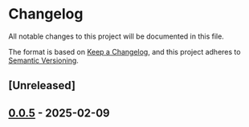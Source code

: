 # Changelog

All notable changes to this project will be documented in this file.

The format is based on [Keep a Changelog](https://keepachangelog.com/en/1.0.0/),
and this project adheres to [Semantic Versioning](https://semver.org/spec/v2.0.0.html).

## [Unreleased]

## [0.0.5](https://github.com/ScuffleCloud/scuffle/compare/scuffle-batching-v0.0.4...scuffle-batching-v0.0.5) - 2025-02-09
